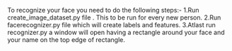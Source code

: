  To recognize your face you need to do the following steps:-
 1.Run create_image_dataset.py file . This to be run for every new person.
 2.Run facerecognizer.py file which will create labels and features.
 3.Atlast run recognizer.py a window  will open having a rectangle around your face and  your name on the top edge of rectangle.
